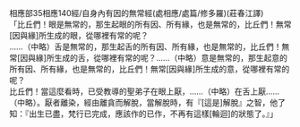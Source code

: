 相應部35相應140經/自身內有因的無常經(處相應/處篇/修多羅)(莊春江譯)  
「比丘們！眼是無常的，那生起眼的所有因、所有緣，也是無常的，比丘們！無常[因與緣]所生成的眼，從哪裡有常的呢？  
……（中略）舌是無常的，那生起舌的所有因、所有緣，也是無常的，比丘們！無常[因與緣]所生成的舌，從哪裡有常的呢？……（中略）意是無常的，那生起意的所有因、所有緣，也是無常的，比丘們！無常[因與緣]所生成的意，從哪裡有常的呢？  
比丘們！當這麼看時，已受教導的聖弟子在眼上厭，……（中略）在舌上厭……（中略）。厭者離染，經由離貪而解脫，當解脫時，有『[這是]解脫』之智，他了知：『出生已盡，梵行已完成，應該作的已作，不再有這樣[輪迴]的狀態了。』」  
  
  
